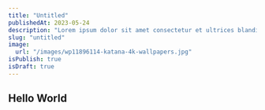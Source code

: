 ```yaml
---
title: "Untitled"
publishedAt: 2023-05-24
description: "Lorem ipsum dolor sit amet consectetur et ultrices blandit neque ege"
slug: "untitled"
image:
  url: "/images/wp11896114-katana-4k-wallpapers.jpg"
isPublish: true
isDraft: true
---
```


## Hello World
